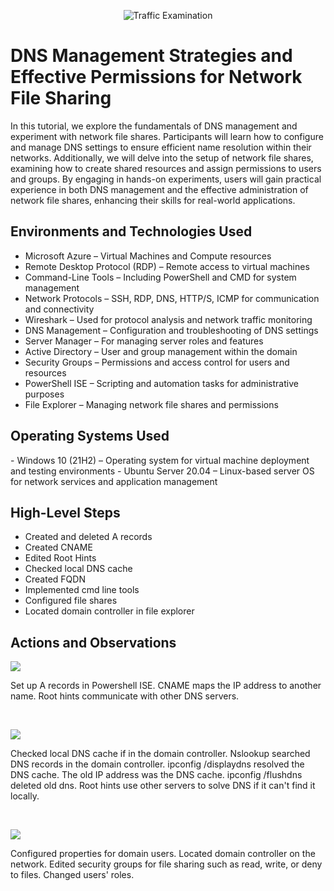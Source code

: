 <p align="center">
<img src="https://i.imgur.com/Ua7udoS.png" alt="Traffic Examination"/>
</p>

<h1>DNS Management Strategies and Effective Permissions for Network File Sharing</h1>
In this tutorial, we explore the fundamentals of DNS management and experiment with network file shares. Participants will learn how to configure and manage DNS settings to ensure efficient name resolution within their networks. Additionally, we will delve into the setup of network file shares, examining how to create shared resources and assign permissions to users and groups. By engaging in hands-on experiments, users will gain practical experience in both DNS management and the effective administration of network file shares, enhancing their skills for real-world applications. <br />



<h2>Environments and Technologies Used</h2>

- Microsoft Azure – Virtual Machines and Compute resources
- Remote Desktop Protocol (RDP) – Remote access to virtual machines
- Command-Line Tools – Including PowerShell and CMD for system management
- Network Protocols – SSH, RDP, DNS, HTTP/S, ICMP for communication and connectivity
- Wireshark – Used for protocol analysis and network traffic monitoring
- DNS Management – Configuration and troubleshooting of DNS settings
- Server Manager – For managing server roles and features
- Active Directory – User and group management within the domain
- Security Groups – Permissions and access control for users and resources
- PowerShell ISE – Scripting and automation tasks for administrative purposes
- File Explorer – Managing network file shares and permissions

<h2>Operating Systems Used </h2>
- Windows 10 (21H2) – Operating system for virtual machine deployment and testing environments
- Ubuntu Server 20.04 – Linux-based server OS for network services and application management


<h2>High-Level Steps</h2>

- Created and deleted A records
- Created CNAME
- Edited Root Hints
- Checked local DNS cache
- Created FQDN
- Implemented cmd line tools
- Configured file shares
- Located domain controller in file explorer

<h2>Actions and Observations</h2>

<p>
<img src="https://github.com/user-attachments/assets/3f4d9e7f-02d1-479c-9481-3428e23a4766"/>
</p>
<p>
Set up A records in Powershell ISE. CNAME maps the IP address to another name. Root hints communicate with other DNS servers. 
</p>
<br />

<p>
<img src="https://github.com/user-attachments/assets/835a09f8-6832-4931-a92b-950be7465dc0"/>
</p>
<p>
Checked local DNS cache if in the domain controller. Nslookup searched DNS records in the domain controller. ipconfig /displaydns resolved the DNS cache. The old IP address was the DNS cache. ipconfig /flushdns deleted old dns. Root hints use other servers to solve DNS if it can't find it locally. 
</p>
<br />

<p>
<img src="https://github.com/user-attachments/assets/59677c07-509f-43e2-b4d6-587ed26ec406"/>
</p>
<p>
Configured properties for domain users. Located domain controller on the network. Edited security groups for file sharing such as read, write, or deny to files. Changed users' roles.  
</p>
<br />
